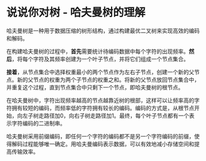 # 说说你对树 - 哈夫曼树的理解

哈夫曼树是一种用于数据压缩的树形结构，通过构建最优二叉树来实现高效的编码和解码。

在构建哈夫曼树的过程中，**首先**需要统计待编码数据中每个字符的出现频率。**然后**，将每个字符及其频率创建为一个叶子节点，并将它们组成一个节点集合。

**接着**，从节点集合中选择权重最小的两个节点作为左右子节点，创建一个新的父节点。新的父节点的权重为两个子节点的权重之和。将新的父节点放回节点集合中，并重复这个过程，直到节点集合中只剩下一个节点，即哈夫曼树的根节点。

在哈夫曼树中，字符出现频率越高的节点越靠近树的根部，这样可以让频率高的字符拥有较短的编码，而频率低的字符拥有较长的编码。编码的方式是，从根节点开始，向左子树走路径加0，向右子树走路径加1。最终，每个叶子节点都有一个表示字符编码的二进制串。

哈夫曼树采用前缀编码，即任何一个字符的编码都不是另一个字符编码的前缀，使得解码过程能够唯一确定。用哈夫曼编码表示数据，可以有效地减小存储空间和提高传输效率。
